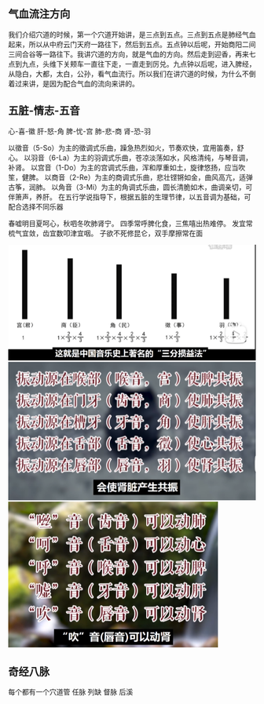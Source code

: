 ## 气血流注方向
我们介绍穴道的时候，第一个穴道开始讲，是三点到五点。三点到五点是肺经气血起来，所以从中府云门天府一路往下，然后到五点。五点钟以后呢，开始商阳二间三间合谷等一路往下。我讲穴道的方向，就是气血的方向。然后走到迎香，再来七点到九点，头维下关颊车一直往下走，一直走到厉兑。九点钟以后呢，进入脾经，从隐白，大都，太白，公孙，看气血流行。所以我们在讲穴道的时候，为什么不倒着过来讲，是因为配合气血的流向来讲的。

## 五脏-情志-五音
心-喜-徽
肝-怒-角
脾-忧-宫
肺-悲-商
肾-恐-羽

以徵音（5-So）为主的徵调式乐曲，躁急热烈如火，节奏欢快，宜用笛奏，舒心。
以羽音（6-La）为主的羽调式乐曲，苍凉淡荡如水，风格清纯，与琴音调，补肾。
以宫音（1-Do）为主的宫调式乐曲，浑和厚重如土，旋律悠扬，应当吹笙，健脾。
以商音（2-Re）为主的商调式乐曲，悲壮铿锵如金，曲风高亢，适弹古筝，润肺。
以角音（3-Mi）为主的角调式乐曲，圆长清脆如木，曲调亲切，可伴箫声，养肝。
在五行学说指导下，根据五脏的生理节律，以五音调为基础，可配合选择不同乐器

春嘘明目夏呵心，秋呬冬吹肺肾宁。
四季常呼脾化食，三焦嘻出热难停。
发宜常梳气宜敛，齿宜数叩津宜咽。
子欲不死修昆仑，双手摩擦常在面

<img src="./三分损益法.png">

<img src="./共振.png">

<img src="./共振之音.png">

## 奇经八脉
每个都有一个穴道管
任脉 列缺
督脉 后溪
